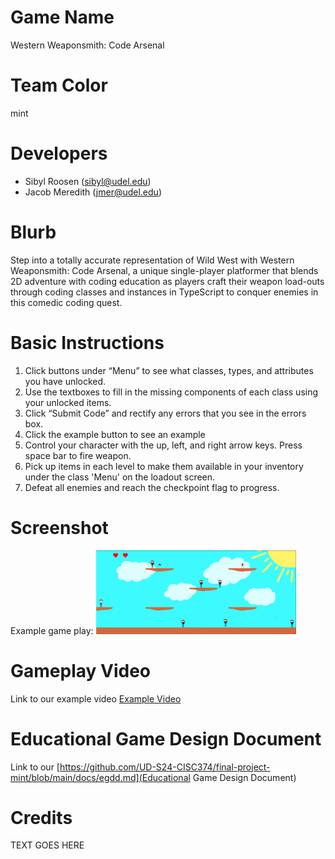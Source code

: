 # Game Name

Western Weaponsmith: Code Arsenal

# Team Color

mint

# Developers

-   Sibyl Roosen (sibyl@udel.edu)
-   Jacob Meredith (jmer@udel.edu)

# Blurb

Step into a totally accurate representation of Wild West with Western Weaponsmith: Code Arsenal, a unique single-player platformer that blends 2D adventure with coding education as players craft their weapon load-outs through coding classes and instances in TypeScript to conquer enemies in this comedic coding quest.

# Basic Instructions

1. Click buttons under “Menu” to see what classes, types, and attributes you have unlocked.
2. Use the textboxes to fill in the missing components of each class using your unlocked items.
3. Click “Submit Code” and rectify any errors that you see in the errors box.
4. Click the example button to see an example
5. Control your character with the up, left, and right arrow keys. Press space bar to fire weapon.
6. Pick up items in each level to make them available in your inventory under the class 'Menu' on the loadout screen.
7. Defeat all enemies and reach the checkpoint flag to progress.

# Screenshot

Example game play:
![Example](./docs/small.png "Example")

# Gameplay Video

Link to our example video [Example Video](https://drive.google.com/file/d/1nNhORH82lCROw4jYb86jMfRGHVT-mQvN/view?ts=6642a7e6)

# Educational Game Design Document

Link to our [https://github.com/UD-S24-CISC374/final-project-mint/blob/main/docs/egdd.md](Educational Game Design Document)

# Credits

TEXT GOES HERE
